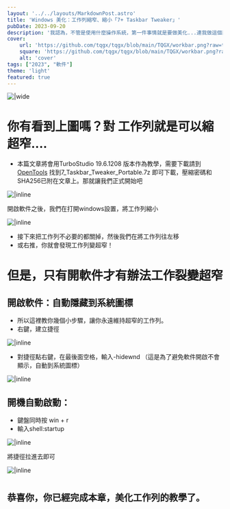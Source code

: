 ```yaml
---
layout: '../../layouts/MarkdownPost.astro'
title: 'Windows 美化：工作列縮窄、縮小「7+ Taskbar Tweaker」'
pubDate: 2023-09-20
description: '我認為，不管是使用什麼操作系統，第一件事情就是要做美化...連我做這個部落格也是。不過這些都是題外話了，我將教你在這裡，如何美化Windows的工作列，讓它縮窄'
cover:
    url: 'https://github.com/tqgx/tqgx/blob/main/TQGX/workbar.png?raw=true'
    square: 'https://github.com/tqgx/tqgx/blob/main/TQGX/workbar.png?raw=true'
    alt: 'cover'
tags: ["2023", "軟件"] 
theme: 'light'
featured: true
---
```



![|wide](https://github.com/tqgx/tqgx/blob/main/TQGX/workbar.png?raw=true)

# 你有看到上圖嗎？對 工作列就是可以縮超窄....


- 本篇文章將會用TurboStudio 19.6.1208 版本作為教學，需要下載請到[OpenTools](https://github.com/tqgx/OpenTools/releases/tag/Database-All-Tools) 
找到7_Taskbar_Tweaker_Portable.7z 即可下載，壓縮密碼和SHA256已附在文章上。那就讓我們正式開始吧

![|inline](https://github.com/tqgx/tqgx/blob/main/TQGX/workbar1.png?raw=true)

開啟軟件之後，我們在打開windows設置，將工作列縮小

![|inline](https://github.com/tqgx/tqgx/blob/main/TQGX/workbar2.png?raw=true)


- 接下來把工作列不必要的都關掉，然後我們在將工作列往左移
- 或右推，你就會發現工作列變超窄！

# 但是，只有開軟件才有辦法工作裂變超窄


## 開啟軟件：自動隱藏到系統圖標

- 所以這裡教你幾個小步驟，讓你永遠維持超窄的工作列。
- 右鍵，建立捷徑

![|inline](https://github.com/tqgx/tqgx/blob/main/TQGX/workbar3.png?raw=true)

- 對捷徑點右鍵，在最後面空格，輸入-hidewnd （這是為了避免軟件開啟不會顯示，自動到系統圖標）

![|inline](https://github.com/tqgx/tqgx/blob/main/TQGX/workbar4.png?raw=true)

## 開機自動啟動：

- 鍵盤同時按 win + r
- 輸入shell:startup

![|inline](https://github.com/tqgx/tqgx/blob/main/TQGX/workbar5.png?raw=true)

將捷徑拉進去即可

![|inline](https://github.com/tqgx/tqgx/blob/main/TQGX/workbar6.png?raw=true)

# 
## 恭喜你，你已經完成本章，美化工作列的教學了。